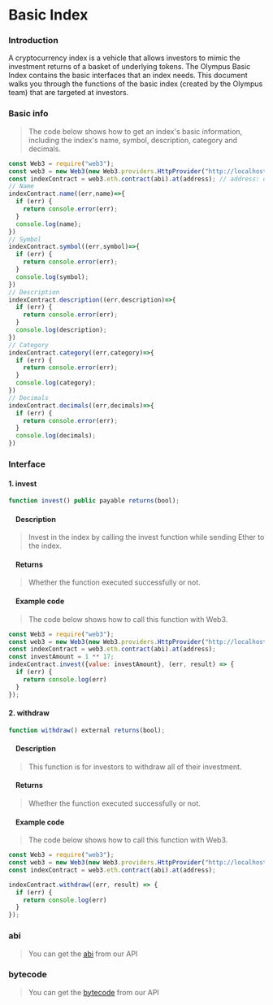 # Basic Index

### Introduction
A cryptocurrency index is a vehicle that allows investors to mimic the investment returns of a basket of underlying tokens. The Olympus Basic Index contains the basic interfaces that an index needs. This document walks you through the functions of the basic index (created by the Olympus team) that are targeted at investors.

### Basic info
> The code below shows how to get an index's basic information, including the index's name, symbol, description, category and decimals.

```javascript
const Web3 = require("web3");
const web3 = new Web3(new Web3.providers.HttpProvider("http://localhost:8545"));
const indexContract = web3.eth.contract(abi).at(address); // address: deployed index contract address
// Name
indexContract.name((err,name)=>{
  if (err) {
    return console.error(err);
  }
  console.log(name);
})
// Symbol
indexContract.symbol((err,symbol)=>{
  if (err) {
    return console.error(err);
  }
  console.log(symbol);
})
// Description
indexContract.description((err,description)=>{
  if (err) {
    return console.error(err);
  }
  console.log(description);
})
// Category
indexContract.category((err,category)=>{
  if (err) {
    return console.error(err);
  }
  console.log(category);
})
// Decimals
indexContract.decimals((err,decimals)=>{
  if (err) {
    return console.error(err);
  }
  console.log(decimals);
})
```

### Interface

#### 1. invest

```javascript
function invest() public payable returns(bool);
```

#### &emsp;Description
> Invest in the index by calling the invest function while sending Ether to the index.

#### &emsp;Returns
> Whether the function executed successfully or not.

#### &emsp;Example code
> The code below shows how to call this function with Web3.

```javascript
const Web3 = require("web3");
const web3 = new Web3(new Web3.providers.HttpProvider("http://localhost:8545"));
const indexContract = web3.eth.contract(abi).at(address);
const investAmount = 1 ** 17;
indexContract.invest({value: investAmount}, (err, result) => {
  if (err) {
    return console.log(err)
  }
});
```

#### 2. withdraw

```javascript
function withdraw() external returns(bool);
```

#### &emsp;Description
> This function is for investors to withdraw all of their investment.

#### &emsp;Returns
> Whether the function executed successfully or not.

#### &emsp;Example code
> The code below shows how to call this function with Web3.

```javascript
const Web3 = require("web3");
const web3 = new Web3(new Web3.providers.HttpProvider("http://localhost:8545"));
const indexContract = web3.eth.contract(abi).at(address);

indexContract.withdraw((err, result) => {
  if (err) {
    return console.log(err)
  }
});
```

### abi
> You can get the [abi](http://www.olympus.io/olympusProtocols/index/abi) from our API

### bytecode
> You can get the [bytecode](http://www.olympus.io/olympusProtocols/index/bytecode) from our API
